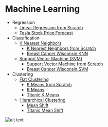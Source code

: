 # Machine Learning

* Regression  
   * [Linear Regression from Scratch](Regression/LinearRegressionFromScratch.ipynb)
   * [Tesla Stock Price Forecast](Regression/TeslaStockPriceForecast.ipynb)
* Classification  
   * [K Nearest Neighbors](Classification/KNearestNeighbors)
        * [K Nearest Neighbors from Scratch](Classification/KNearestNeighbors/KNearestNeighborsFromScratch.ipynb)
        * [Breast Cancer Wisconsin KNN](Classification/KNearestNeighbors/BreastCancerWisconsinKNN.ipynb)
   * [Support Vector Machine (SVM)](Classification/SupportVectorMachine)
        * [Support Vector Machine from Scratch](Classification/SupportVectorMachine/SupportVectorMachineFromScratch.ipynb)
        * [Breast Cancer Wisconsin SVM](Classification/SupportVectorMachine/BreastCancerWisconsinSVM.ipynb)  
* Clustering  
   * [Flat Clustering](Clustering/FlatClustering)
        * [K Means from Scratch](Clustering/FlatClustering/KMeansFromScratch.ipynb)  
        * [K Means](Clustering/FlatClustering/KMeans.ipynb)
        * [Titanic K Means](Clustering/FlatClustering/TitanicKMeans.ipynb)  
   * [Hierarchical Clustering](Clustering/HierarchicalClustering)
        * [Mean Shift](Clustering/HierarchicalClustering/MeanShift.ipynb)
        * [Titanic Mean Shift](Clustering/HierarchicalClustering/TitanicMeanShift.ipynb)
    
![alt text](http://scikit-learn.org/stable/_static/ml_map.png "Cheat-sheet")
